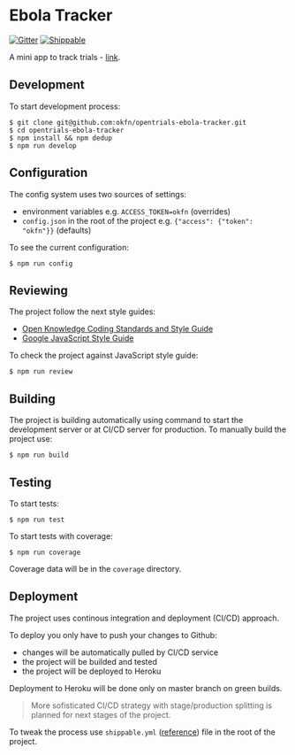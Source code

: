 # Ebola Tracker

[![Gitter](https://img.shields.io/gitter/room/opentrials/chat.svg)](https://gitter.im/opentrials/chat)
[![Shippable](https://img.shields.io/shippable/5604ab341895ca447417f6fe.svg)](https://app.shippable.com/projects/5604ab341895ca447417f6fe)

A mini app to track trials - [link](https://opentrials-tracker.herokuapp.com/).

## Development

To start development process:
```
$ git clone git@github.com:okfn/opentrials-ebola-tracker.git
$ cd opentrials-ebola-tracker
$ npm install && npm dedup
$ npm run develop
```

## Configuration

The config system uses two sources of settings:
- environment variables e.g. `ACCESS_TOKEN=okfn` (overrides)
- `config.json` in the root of the project e.g. `{"access": {"token": "okfn"}}` (defaults)

To see the current configuration:
```
$ npm run config
```

## Reviewing

The project follow the next style guides:
- [Open Knowledge Coding Standards and Style Guide](https://github.com/okfn/coding-standards)
- [Google JavaScript Style Guide](https://google.github.io/styleguide/javascriptguide.xml)

To check the project against JavaScript style guide:
```
$ npm run review
```

## Building

The project is building automatically using command to start the
development server or at CI/CD server for production. To manually
build the project use:
```
$ npm run build
```

## Testing

To start tests:
```
$ npm run test
```

To start tests with coverage:
```
$ npm run coverage
```

Coverage data will be in the `coverage` directory.

## Deployment

The project uses continous integration and deployment (CI/CD) approach.

To deploy you only have to push your changes to Github:
- changes will be automatically pulled by CI/CD service
- the project will be builded and tested
- the project will be deployed to Heroku

Deployment to Heroku will be done only on master branch on green builds.

> More sofisticated CI/CD strategy with stage/production splitting
is planned for next stages of the project.

To tweak the process use `shippable.yml` ([reference](http://docs.shippable.com/yml_reference/))
file in the root of the project.
